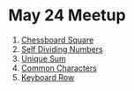 # May 24 Meetup

1. [Chessboard Square]()
2. [Self Dividing Numbers]()
3. [Unique Sum]()
4. [Common Characters]()
5. [Keyboard Row]()
